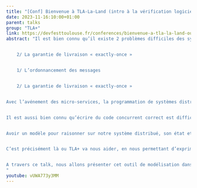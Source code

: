 ```yaml
---
title: "[Conf] Bienvenue à TLA-La-Land (intro à la vérification logicielle) — Toulouse DevFest 2023"
date: 2023-11-16:10:00+01:00
parent: talks
group: "TLA+"
link: https://devfesttoulouse.fr/conferences/bienvenue-a-tla-la-land-ou-introduction-a-la-verification-logicielle/
abstract: "Il est bien connu qu’il existe 2 problèmes difficiles des systèmes distribués :


    2/ La garantie de livraison « exactly-once »  


    1/ L’ordonnancement des messages  


    2/ La garantie de livraison « exactly-once »  


Avec l’avénement des micro-services, la programmation de systèmes distribués, autrefois réservées aux experts, prend une part de plus en plus importante dans le quotidien du développeur d’application.


Il est aussi bien connu qu’écrire du code concurrent correct est difficile. Quiconque affirmant le contraire est soit naif, soit un menteur (ou bien un génie).


Avoir un modèle pour raisonner sur notre système distribué, son état et ses échanges devient primordial pour s’assurer que notre système est conçu correctement. Et c’est quelque chose que nous faisons plus ou moins consciemment lors du développement. Cependant un modèle mental a ses limites et il est très facile de passer à coté de quelque chose lors du design.


C’est précisément là ou TLA+ va nous aider, en nous permettant d’exprimer le design de notre système, et le comportement souhaité sous forme d’invariants, (tout en ommettant les détails bas niveau), ce dernier va pouvoir nous aider à détecter des erreurs dans notre design.


A travers ce talk, nous allons présenter cet outil de modélisation dans un cas pratique, et espérons vous donner les clefs pour aller plus loin dans le domaine de la vérification logicielle.
"
youtube: vUWA773y3MM
---
```

